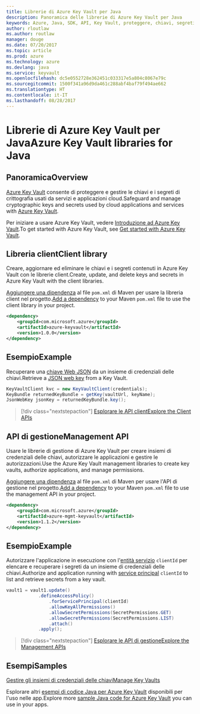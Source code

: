 ```yaml
---
title: Librerie di Azure Key Vault per Java
description: Panoramica delle librerie di Azure Key Vault per Java
keywords: Azure, Java, SDK, API, Key Vault, proteggere, chiavi, segreti, insieme di credenziali
author: rloutlaw
ms.author: routlaw
manager: douge
ms.date: 07/20/2017
ms.topic: article
ms.prod: azure
ms.technology: azure
ms.devlang: java
ms.service: keyvault
ms.openlocfilehash: dc5e0552728e362451c033317e5a804c8067e79c
ms.sourcegitcommit: 1500f341a96d9da461c288abf4baf79f494ae662
ms.translationtype: HT
ms.contentlocale: it-IT
ms.lasthandoff: 08/28/2017
---
```

# <a name="azure-key-vault-libraries-for-java"></a><span data-ttu-id="991c2-104">Librerie di Azure Key Vault per Java</span><span class="sxs-lookup"><span data-stu-id="991c2-104">Azure Key Vault libraries for Java</span></span>

## <a name="overview"></a><span data-ttu-id="991c2-105">Panoramica</span><span class="sxs-lookup"><span data-stu-id="991c2-105">Overview</span></span>

<span data-ttu-id="991c2-106">[Azure Key Vault](/azure/key-vault/) consente di proteggere e gestire le chiavi e i segreti di crittografia usati da servizi e applicazioni cloud.</span><span class="sxs-lookup"><span data-stu-id="991c2-106">Safeguard and manage cryptographic keys and secrets used by cloud applications and services with [Azure Key Vault](/azure/key-vault/).</span></span>

<span data-ttu-id="991c2-107">Per iniziare a usare Azure Key Vault, vedere [Introduzione ad Azure Key Vault](/azure/key-vault/key-vault-get-started).</span><span class="sxs-lookup"><span data-stu-id="991c2-107">To get started with Azure Key Vault, see [Get started with Azure Key Vault](/azure/key-vault/key-vault-get-started).</span></span>

## <a name="client-library"></a><span data-ttu-id="991c2-108">Libreria client</span><span class="sxs-lookup"><span data-stu-id="991c2-108">Client library</span></span>

<span data-ttu-id="991c2-109">Creare, aggiornare ed eliminare le chiavi e i segreti contenuti in Azure Key Vault con le librerie client.</span><span class="sxs-lookup"><span data-stu-id="991c2-109">Create, update, and delete keys and secrets in Azure Key Vault with the client libraries.</span></span>

<span data-ttu-id="991c2-110">[Aggiungere una dipendenza](https://maven.apache.org/guides/getting-started/index.html#How_do_I_use_external_dependencies) al file `pom.xml` di Maven per usare la libreria client nel progetto.</span><span class="sxs-lookup"><span data-stu-id="991c2-110">[Add a dependency](https://maven.apache.org/guides/getting-started/index.html#How_do_I_use_external_dependencies) to your Maven `pom.xml` file to use the client library in your project.</span></span>  

```XML
<dependency>
    <groupId>com.microsoft.azure</groupId>
    <artifactId>azure-keyvault</artifactId>
    <version>1.0.0</version>
</dependency>
```   

## <a name="example"></a><span data-ttu-id="991c2-111">Esempio</span><span class="sxs-lookup"><span data-stu-id="991c2-111">Example</span></span>

<span data-ttu-id="991c2-112">Recuperare una [chiave Web JSON](https://tools.ietf.org/html/draft-ietf-jose-json-web-key-18) da un insieme di credenziali delle chiavi.</span><span class="sxs-lookup"><span data-stu-id="991c2-112">Retrieve a [JSON web key](https://tools.ietf.org/html/draft-ietf-jose-json-web-key-18) from a Key Vault.</span></span>

```java
KeyVaultClient kvc = new KeyVaultClient(credentials);
KeyBundle returnedKeyBundle = getKey(vaultUrl, keyName);
JsonWebKey jsonKey = returnedKeyBundle.key();
```

> [!div class="nextstepaction"]
> [<span data-ttu-id="991c2-113">Esplorare le API client</span><span class="sxs-lookup"><span data-stu-id="991c2-113">Explore the Client APIs</span></span>](/java/api/overview/azure/keyvault/clientlibrary)


## <a name="management-api"></a><span data-ttu-id="991c2-114">API di gestione</span><span class="sxs-lookup"><span data-stu-id="991c2-114">Management API</span></span>

<span data-ttu-id="991c2-115">Usare le librerie di gestione di Azure Key Vault per creare insiemi di credenziali delle chiavi, autorizzare le applicazioni e gestire le autorizzazioni.</span><span class="sxs-lookup"><span data-stu-id="991c2-115">Use the Azure Key Vault management libraries to create key vaults, authorize applications, and manage permissions.</span></span> 

<span data-ttu-id="991c2-116">[Aggiungere una dipendenza](https://maven.apache.org/guides/getting-started/index.html#How_do_I_use_external_dependencies) al file `pom.xml` di Maven per usare l'API di gestione nel progetto.</span><span class="sxs-lookup"><span data-stu-id="991c2-116">[Add a dependency](https://maven.apache.org/guides/getting-started/index.html#How_do_I_use_external_dependencies) to your Maven `pom.xml` file to use the management API in your project.</span></span>  

```XML
<dependency>
    <groupId>com.microsoft.azure</groupId>
    <artifactId>azure-mgmt-keyvault</artifactId>
    <version>1.1.2</version>
</dependency>
```

## <a name="example"></a><span data-ttu-id="991c2-117">Esempio</span><span class="sxs-lookup"><span data-stu-id="991c2-117">Example</span></span>

<span data-ttu-id="991c2-118">Autorizzare l'applicazione in esecuzione con l'[entità servizio](/azure/azure-resource-manager/resource-group-create-service-principal-portal) `clientId` per elencare e recuperare i segreti da un insieme di credenziali delle chiavi.</span><span class="sxs-lookup"><span data-stu-id="991c2-118">Authorize and application running with [service principal](/azure/azure-resource-manager/resource-group-create-service-principal-portal) `clientId` to list and retrieve secrets from a key vault.</span></span> 

```java
vault1 = vault1.update()
            .defineAccessPolicy()
                .forServicePrincipal(clientId)
                .allowKeyAllPermissions()
                .allowSecretPermissions(SecretPermissions.GET)
                .allowSecretPermissions(SecretPermissions.LIST)
                .attach()
            .apply();
```

> [!div class="nextstepaction"]
> [<span data-ttu-id="991c2-119">Esplorare le API di gestione</span><span class="sxs-lookup"><span data-stu-id="991c2-119">Explore the Management APIs</span></span>](/java/api/overview/azure/keyvault/managementapi)


## <a name="samples"></a><span data-ttu-id="991c2-120">Esempi</span><span class="sxs-lookup"><span data-stu-id="991c2-120">Samples</span></span>

<span data-ttu-id="991c2-121">[Gestire gli insiemi di credenziali delle chiavi][1]</span><span class="sxs-lookup"><span data-stu-id="991c2-121">[Manage Key Vaults][1]</span></span>   

[1]: https://github.com/Azure-Samples/key-vault-java-manage-key-vaults

<span data-ttu-id="991c2-122">Esplorare altri [esempi di codice Java per Azure Key Vault](https://azure.microsoft.com/resources/samples/?platform=java&term=key+vault) disponibili per l'uso nelle app.</span><span class="sxs-lookup"><span data-stu-id="991c2-122">Explore more [sample Java code for Azure Key Vault](https://azure.microsoft.com/resources/samples/?platform=java&term=key+vault) you can use in your apps.</span></span>
